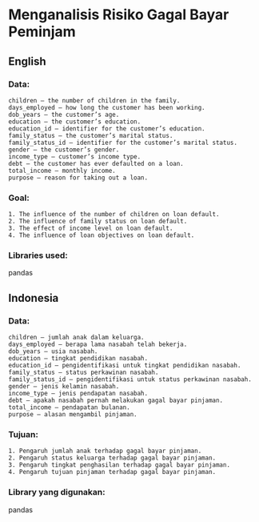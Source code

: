 # Menganalisis Risiko Gagal Bayar Peminjam

## English
### Data:

    children — the number of children in the family.
    days_employed — how long the customer has been working.
    dob_years — the customer’s age.
    education — the customer’s education.
    education_id — identifier for the customer’s education.
    family_status — the customer’s marital status.
    family_status_id — identifier for the customer’s marital status.
    gender — the customer’s gender.
    income_type — customer’s income type.
    debt — the customer has ever defaulted on a loan.
    total_income — monthly income.
    purpose — reason for taking out a loan.

### Goal:

    1. The influence of the number of children on loan default.
    2. The influence of family status on loan default.
    3. The effect of income level on loan default.
    4. The influence of loan objectives on loan default.

### Libraries used:

pandas

## Indonesia
### Data:

    children — jumlah anak dalam keluarga.
    days_employed — berapa lama nasabah telah bekerja.
    dob_years — usia nasabah.
    education — tingkat pendidikan nasabah.
    education_id — pengidentifikasi untuk tingkat pendidikan nasabah.
    family_status — status perkawinan nasabah.
    family_status_id — pengidentifikasi untuk status perkawinan nasabah.
    gender — jenis kelamin nasabah.
    income_type — jenis pendapatan nasabah.
    debt — apakah nasabah pernah melakukan gagal bayar pinjaman.
    total_income — pendapatan bulanan.
    purpose — alasan mengambil pinjaman.

### Tujuan:

    1. Pengaruh jumlah anak terhadap gagal bayar pinjaman.
    2. Pengaruh status keluarga terhadap gagal bayar pinjaman.
    3. Pengaruh tingkat penghasilan terhadap gagal bayar pinjaman.
    4. Pengaruh tujuan pinjaman terhadap gagal bayar pinjaman.
    
### Library yang digunakan:

pandas
